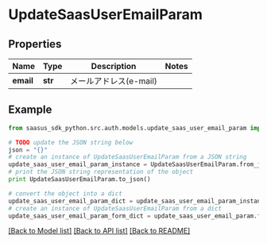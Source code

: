 # UpdateSaasUserEmailParam


## Properties
Name | Type | Description | Notes
------------ | ------------- | ------------- | -------------
**email** | **str** | メールアドレス(e-mail) | 

## Example

```python
from saasus_sdk_python.src.auth.models.update_saas_user_email_param import UpdateSaasUserEmailParam

# TODO update the JSON string below
json = "{}"
# create an instance of UpdateSaasUserEmailParam from a JSON string
update_saas_user_email_param_instance = UpdateSaasUserEmailParam.from_json(json)
# print the JSON string representation of the object
print UpdateSaasUserEmailParam.to_json()

# convert the object into a dict
update_saas_user_email_param_dict = update_saas_user_email_param_instance.to_dict()
# create an instance of UpdateSaasUserEmailParam from a dict
update_saas_user_email_param_form_dict = update_saas_user_email_param.from_dict(update_saas_user_email_param_dict)
```
[[Back to Model list]](../README.md#documentation-for-models) [[Back to API list]](../README.md#documentation-for-api-endpoints) [[Back to README]](../README.md)


